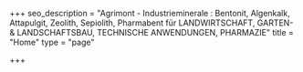 +++
seo_description = "Agrimont - Industrieminerale : Bentonit, Algenkalk, Attapulgit, Zeolith, Sepiolith, Pharmabent für LANDWIRTSCHAFT, GARTEN- & LANDSCHAFTSBAU, TECHNISCHE ANWENDUNGEN, PHARMAZIE"
title = "Home"
type = "page"

+++
